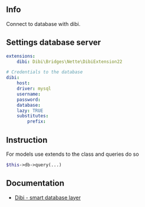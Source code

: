 ## Info
Connect to database with dibi.

## Settings database server
```yaml
extensions:
	dibi: Dibi\Bridges\Nette\DibiExtension22

# Credentials to the database
dibi:
	host:
	driver: mysql
	username:
	password:
	database:
	lazy: TRUE
	substitutes:
		prefix:
```

## Instruction
For models use extends to the class and queries do so
```php
$this->db->query(...)
```

## Documentation
- [Dibi - smart database layer](http://dibiphp.com/)
